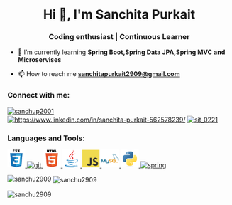 <h1 align="center">Hi 👋, I'm Sanchita Purkait</h1>
<h3 align="center">Coding enthusiast | Continuous Learner</h3>

- 🌱 I’m currently learning **Spring Boot,Spring Data JPA,Spring MVC and Microservises**

- 📫 How to reach me **sanchitapurkait2909@gmail.com**

<h3 align="left">Connect with me:</h3>
<p align="left">
<a href="https://twitter.com/sanchup2001" target="blank"><img align="center" src="https://raw.githubusercontent.com/rahuldkjain/github-profile-readme-generator/master/src/images/icons/Social/twitter.svg" alt="sanchup2001" height="30" width="40" /></a>
<a href="https://linkedin.com/in/https://www.linkedin.com/in/sanchita-purkait-562578239/" target="blank"><img align="center" src="https://raw.githubusercontent.com/rahuldkjain/github-profile-readme-generator/master/src/images/icons/Social/linked-in-alt.svg" alt="https://www.linkedin.com/in/sanchita-purkait-562578239/" height="30" width="40" /></a>
<a href="https://www.codechef.com/users/sit_0221" target="blank"><img align="center" src="https://cdn.jsdelivr.net/npm/simple-icons@3.1.0/icons/codechef.svg" alt="sit_0221" height="30" width="40" /></a>
</p>

<h3 align="left">Languages and Tools:</h3>
<p align="left"> <a href="https://www.w3schools.com/css/" target="_blank" rel="noreferrer"> <img src="https://raw.githubusercontent.com/devicons/devicon/master/icons/css3/css3-original-wordmark.svg" alt="css3" width="40" height="40"/> </a> <a href="https://git-scm.com/" target="_blank" rel="noreferrer"> <img src="https://www.vectorlogo.zone/logos/git-scm/git-scm-icon.svg" alt="git" width="40" height="40"/> </a> <a href="https://www.w3.org/html/" target="_blank" rel="noreferrer"> <img src="https://raw.githubusercontent.com/devicons/devicon/master/icons/html5/html5-original-wordmark.svg" alt="html5" width="40" height="40"/> </a> <a href="https://www.java.com" target="_blank" rel="noreferrer"> <img src="https://raw.githubusercontent.com/devicons/devicon/master/icons/java/java-original.svg" alt="java" width="40" height="40"/> </a> <a href="https://developer.mozilla.org/en-US/docs/Web/JavaScript" target="_blank" rel="noreferrer"> <img src="https://raw.githubusercontent.com/devicons/devicon/master/icons/javascript/javascript-original.svg" alt="javascript" width="40" height="40"/> </a> <a href="https://www.mysql.com/" target="_blank" rel="noreferrer"> <img src="https://raw.githubusercontent.com/devicons/devicon/master/icons/mysql/mysql-original-wordmark.svg" alt="mysql" width="40" height="40"/> </a> <a href="https://www.python.org" target="_blank" rel="noreferrer"> <img src="https://raw.githubusercontent.com/devicons/devicon/master/icons/python/python-original.svg" alt="python" width="40" height="40"/> </a> <a href="https://spring.io/" target="_blank" rel="noreferrer"> <img src="https://www.vectorlogo.zone/logos/springio/springio-icon.svg" alt="spring" width="40" height="40"/> </a> </p>

<p><img align="left" src="https://github-readme-stats.vercel.app/api/top-langs?username=sanchu2909&show_icons=true&locale=en&layout=compact" alt="sanchu2909" /></p>

<p>&nbsp;<img align="center" src="https://github-readme-stats.vercel.app/api?username=sanchu2909&show_icons=true&locale=en" alt="sanchu2909" /></p>

<p><img align="center" src="https://github-readme-streak-stats.herokuapp.com/?user=sanchu2909&" alt="sanchu2909" /></p>
